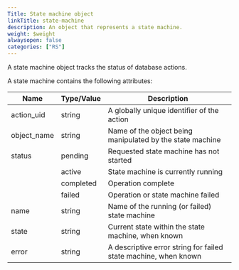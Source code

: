 ```yaml
---
Title: State machine object
linkTitle: state-machine
description: An object that represents a state machine.
weight: $weight
alwaysopen: false
categories: ["RS"]
---
```


A state machine object tracks the status of database actions.

A state machine contains the following attributes:

| Name        | Type/Value | Description |
|-------------|------------|-------------|
| action_uid  | string     | A globally unique identifier of the action |
| object_name | string     | Name of the object being manipulated by the state machine |
| status      | pending    | Requested state machine has not started |
|             | active     | State machine is currently running |
|             | completed  | Operation complete |
|             | failed     | Operation or state machine failed |
| name        | string     | Name of the running (or failed) state machine |
| state       | string     | Current state within the state machine, when known |
| error       | string     | A descriptive error string for failed state machine, when known |
